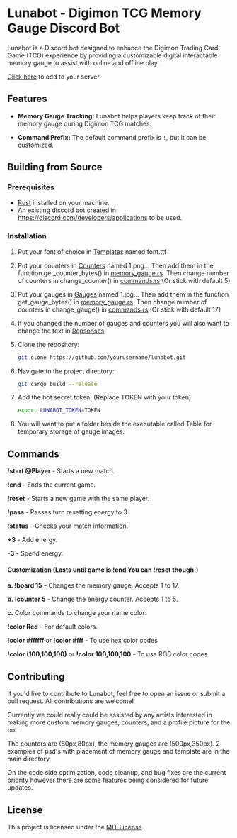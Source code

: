 # Lunabot - Digimon TCG Memory Gauge Discord Bot

Lunabot is a Discord bot designed to enhance the Digimon Trading Card Game (TCG) experience by providing a customizable digital interactable memory gauge to assist with online and offline play.

[Click here](https://discord.com/oauth2/authorize?client_id=955931937581723668&scope=bot&permissions=277025639424) to add to your server.

## Features

- **Memory Gauge Tracking:** Lunabot helps players keep track of their memory gauge during Digimon TCG matches.

- **Command Prefix:** The default command prefix is `!`, but it can be customized.

## Building from Source

### Prerequisites

- [Rust](https://www.rust-lang.org/tools/install) installed on your machine.
- An existing discord bot created in https://discord.com/developers/applications to be used.

### Installation

1. Put your font of choice in [Templates](src/Templates) named font.ttf
   
2. Put your counters in [Counters](src/Counters) named 1.png... Then add them in the function get_counter_bytes() in [memory_gauge.rs](src/memory_gauge.rs). Then change number of counters in change_counter() in [commands.rs](src/commands.rs) (Or stick with default 5)
   
3. Put your gauges in [Gauges](src/Gauges) named 1.jpg... Then add them in the function get_gauge_bytes() in [memory_gauge.rs](src/memory_gauge.rs). Then change number of counters in change_gauge() in [commands.rs](src/commands.rs) (Or stick with default 17)

4. If you changed the number of gauges and counters you will also want to change the text in [Repsonses](src/responses.rs)

5. Clone the repository:
   ```bash
   git clone https://github.com/yourusername/lunabot.git
6. Navigate to the project directory:
   ```bash
   git cargo build --release
7. Add the bot secret token. (Replace TOKEN with your token)
   ```bash
   export LUNABOT_TOKEN=TOKEN
8. You will want to put a folder beside the executable called Table for temporary storage of gauge images.

## Commands

**!start @Player** - Starts a new match.

**!end** - Ends the current game.

**!reset** - Starts a new game with the same player.

**!pass** - Passes turn resetting energy to 3.

**!status** - Checks your match information.

**+3** - Add energy.

**-3** - Spend energy.


#### Customization (Lasts until game is !end You can !reset though.)

**a. !board 15** - Changes the memory gauge. Accepts 1 to 17.

**b. !counter 5** - Change the energy counter. Accepts 1 to 5.

**c.** Color commands to change your name color:

**!color Red** - For default colors.

**!color #ffffff** or **!color #fff** - To use hex color codes

**!color (100,100,100)** or **!color 100,100,100** - To use RGB color codes.

## Contributing

If you'd like to contribute to Lunabot, feel free to open an issue or submit a pull request. All contributions are welcome!

Currently we could really could be assisted by any artists interested in making more custom memory gauges, counters, and a profile picture for the bot.

The counters are (80px,80px), the memory gauges are (500px,350px). 2 examples of psd's with placement of memory gauge and template are in the main directory.

On the code side optimization, code cleanup, and bug fixes are the current priority however there are some features being considered for future updates.

## License

This project is licensed under the [MIT License](LICENSE).
